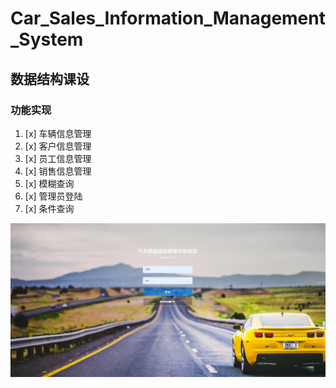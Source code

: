 # Car_Sales_Information_Management_System
## 数据结构课设
### 功能实现

1. [x] 车辆信息管理
2. [x] 客户信息管理
3. [x] 员工信息管理
4. [x] 销售信息管理
5. [x] 模糊查询
7. [x] 管理员登陆
6. [x] 条件查询 

![login](images/login.png)


